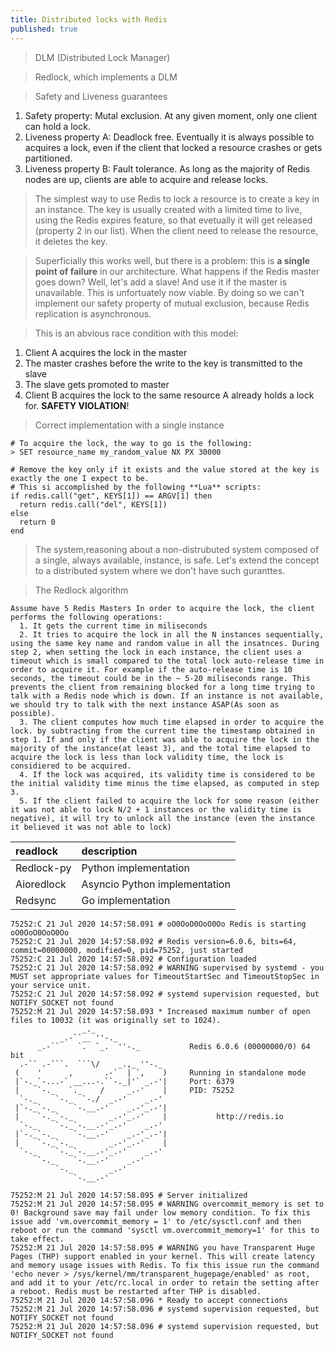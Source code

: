 ```yaml
---
title: Distributed locks with Redis
published: true
---
```


> DLM (Distributed Lock Manager) 

> Redlock, which implements a DLM 

> Safety and Liveness guarantees
  1. Safety property: Mutal exclusion. At any given moment, only one client can hold a lock. 
  2. Liveness property A: Deadlock free. Eventually it is always possible to acquires a lock, even if the client that locked a resource crashes or gets partitioned.
  3. Liveness property B: Fault tolerance. As long as the majority of Redis nodes are up, clients are able to acquire and release locks.

> The simplest way to use Redis to lock a resource is to create a key in an instance. The key is usually created with a limited time to live, using the Redis expires feature, so that evetually it will get released (property 2 in our list). When the client need to release the resource, it deletes the key. 

> Superficially this works well, but there is a problem: this is **a single point of failure** in our architecture. What happens if the Redis master goes down? Well, let's add a slave! And use it if the master is unavailable. This is unfortuately now viable. By doing so we can't implement our safety property of mutual exclusion, because Redis replication is asynchronous.

> This is an abvious race condition with this model:
  1. Client A acquires the lock in the master 
  2. The master crashes before the write to the key is transmitted to the slave 
  3. The slave gets promoted to master 
  4. Client B acquires the lock to the same resource A already holds a lock for. **SAFETY VIOLATION**!

> Correct implementation with a single instance 

```
# To acquire the lock, the way to go is the following: 
> SET resource_name my_random_value NX PX 30000

# Remove the key only if it exists and the value stored at the key is exactly the one I expect to be.
# This si accomplished by the following **Lua** scripts:
if redis.call("get", KEYS[1]) == ARGV[1] then 
  return redis.call("del", KEYS[1])
else
  return 0 
end 
```

> The system,reasoning about a non-distrubuted system composed of a single, always available, instance, is safe. Let's extend the concept to a distributed system where we don't have such guranttes.

> The Redlock algorithm 

```
Assume have 5 Redis Masters In order to acquire the lock, the client performs the following operations:
  1. It gets the current time in miliseconds 
  2. It tries to acquire the lock in all the N instances sequentially, using the same key name and random value in all the insatnces. During step 2, when setting the lock in each instance, the client uses a timeout which is small compared to the total lock auto-release time in order to acquire it. For example if the auto-release time is 10 seconds, the timeout could be in the ~ 5-20 miliseconds range. This prevents the client from remaining blocked for a long time trying to talk with a Redis node which is down. If an instance is not available, we should try to talk with the next instance ASAP(As soon as possible).
  3. The client computes how much time elapsed in order to acquire the lock. by subtracting from the current time the timestamp obtained in step 1. If and only if the client was able to acquire the lock in the majority of the instance(at least 3), and the total time elapsed to acquire the lock is less than lock validity time, the lock is considiered to be acquired. 
  4. If the lock was acquired, its validity time is considered to be the initial validity time minus the time elapsed, as computed in step 3. 
  5. If the client failed to acquire the lock for some reason (either it was not able to lock N/2 + 1 instances or the validity time is negative), it will try to unlock all the instance (even the instance it believed it was not able to lock)
```

| readlock     | description                   |
|:-------------|:------------------------------|
| Redlock-py   | Python implementation         |
| Aioredlock   | Asyncio Python implementation |
| Redsync      | Go implementation             |


```
75252:C 21 Jul 2020 14:57:58.091 # oO0OoO0OoO0Oo Redis is starting oO0OoO0OoO0Oo
75252:C 21 Jul 2020 14:57:58.092 # Redis version=6.0.6, bits=64, commit=00000000, modified=0, pid=75252, just started
75252:C 21 Jul 2020 14:57:58.092 # Configuration loaded
75252:C 21 Jul 2020 14:57:58.092 # WARNING supervised by systemd - you MUST set appropriate values for TimeoutStartSec and TimeoutStopSec in your service unit.
75252:C 21 Jul 2020 14:57:58.092 # systemd supervision requested, but NOTIFY_SOCKET not found
75252:M 21 Jul 2020 14:57:58.093 * Increased maximum number of open files to 10032 (it was originally set to 1024).
                _._                                                  
           _.-``__ ''-._                                             
      _.-``    `.  `_.  ''-._           Redis 6.0.6 (00000000/0) 64 bit
  .-`` .-```.  ```\/    _.,_ ''-._                                   
 (    '      ,       .-`  | `,    )     Running in standalone mode
 |`-._`-...-` __...-.``-._|'` _.-'|     Port: 6379
 |    `-._   `._    /     _.-'    |     PID: 75252
  `-._    `-._  `-./  _.-'    _.-'                                   
 |`-._`-._    `-.__.-'    _.-'_.-'|                                  
 |    `-._`-._        _.-'_.-'    |           http://redis.io        
  `-._    `-._`-.__.-'_.-'    _.-'                                   
 |`-._`-._    `-.__.-'    _.-'_.-'|                                  
 |    `-._`-._        _.-'_.-'    |                                  
  `-._    `-._`-.__.-'_.-'    _.-'                                   
      `-._    `-.__.-'    _.-'                                       
          `-._        _.-'                                           
              `-.__.-'                                               

75252:M 21 Jul 2020 14:57:58.095 # Server initialized
75252:M 21 Jul 2020 14:57:58.095 # WARNING overcommit_memory is set to 0! Background save may fail under low memory condition. To fix this issue add 'vm.overcommit_memory = 1' to /etc/sysctl.conf and then reboot or run the command 'sysctl vm.overcommit_memory=1' for this to take effect.
75252:M 21 Jul 2020 14:57:58.095 # WARNING you have Transparent Huge Pages (THP) support enabled in your kernel. This will create latency and memory usage issues with Redis. To fix this issue run the command 'echo never > /sys/kernel/mm/transparent_hugepage/enabled' as root, and add it to your /etc/rc.local in order to retain the setting after a reboot. Redis must be restarted after THP is disabled.
75252:M 21 Jul 2020 14:57:58.096 * Ready to accept connections
75252:M 21 Jul 2020 14:57:58.096 # systemd supervision requested, but NOTIFY_SOCKET not found
75252:M 21 Jul 2020 14:57:58.096 # systemd supervision requested, but NOTIFY_SOCKET not found
```
